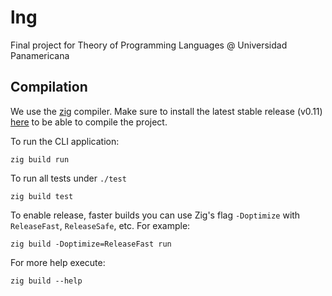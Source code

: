 # lng

Final project for Theory of Programming Languages @ Universidad Panamericana

## Compilation

We use the [zig](https://ziglang.org/) compiler. Make sure to install the latest 
stable release (v0.11) [here](https://ziglang.org/download/#release-0.11.0) to be
able to compile the project.

To run the CLI application:

```
zig build run
```

To run all tests under `./test`

```
zig build test
```

To enable release, faster builds you can use Zig's flag `-Doptimize` with 
`ReleaseFast`, `ReleaseSafe`, etc. For example:

```
zig build -Doptimize=ReleaseFast run
```

For more help execute:

```
zig build --help
```
